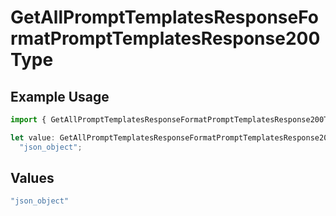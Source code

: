 # GetAllPromptTemplatesResponseFormatPromptTemplatesResponse200Type

## Example Usage

```typescript
import { GetAllPromptTemplatesResponseFormatPromptTemplatesResponse200Type } from "orq-poc-typescript-multi-env-version/models/operations";

let value: GetAllPromptTemplatesResponseFormatPromptTemplatesResponse200Type =
  "json_object";
```

## Values

```typescript
"json_object"
```